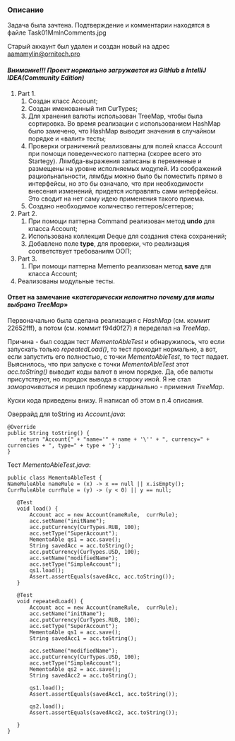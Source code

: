### Описание 

Задача была зачтена. Подтверждение и комментарии находятся в файле Task01MmlnComments.jpg

Старый аккаунт был удален и создан новый на адрес aamamylin@ornitech.pro

#### _Внимание!!! Проект нормально загружается из GitHub в IntelliJ IDEA(Community Edition)_

1. Part 1.
   1. Создан класс Account;
   2. Создан именованный тип CurTypes;
   3. Для хранения валюты использован TreeMap, чтобы была сортировка. 
      Во время реализации с использованием HashMap было замечено,
      что HashMap выводит значения в случайном порядке и «валит» тесты;
   4. Проверки ограничений реализованы для полей класса Account
      при помощи поведенческого паттерна (скорее всего это Startegy).
      Лямбда-выражения записаны в переменные и размещены на уровне исполняемых
      модулей. 
      Из соображений рациольнальности, лямбды можно было бы поместить прямо 
      в интерфейсы, но это бы означало, что при необходимости внесения изменений, 
      придется исправлять сами интерфейсы. Это сводит на нет саму идею 
      применения такого приема.
   5. Создано необходимое количество геттеров/сеттеров;
2. Part 2.
   1. При помощи паттерна Command реализован метод **undo** для класса Account;
   2. Использована коллекция Deque для создания стека сохранений; 
   3. Добавлено поле **type**, для проверки, что реализация соответствует 
      требованиям ООП;
3. Part 3.
   1. При помощи паттерна Memento реализован метод **save** для класса Account;
4. Реализованы модульные тесты.


#### Ответ на замечание «_категорически непонятно почему для мапы выбрана TreeMap_»

Первоначально была сделана реализация с _HashMap_ (см. коммит 22652fff), 
а потом (см. коммит f94d0f27) я переделал на _TreeMap_. 

Причина - был создан тест _MementoAbleTest_ и обнаружилось, что если запускать только _repeatedLoad()_, 
то тест проходит нормально, а вот, если запустить его полностью, с точки _MementoAbleTest_,
то тест падает.
Выяснилось, что при запуске с точки _MementoAbleTest_ этот _acc.toString()_ выводит коды валют в ином порядке. 
Да, обе валюты присутствуют, но порядок вывода в стороку иной.
Я не стал _заморачиваться_ и решил проблему кардинально - применил _TreeMap_. 

Куски кода приведены внизу. Я написал об этом в п.4 описания.

Оверрайд для toString из _Account.java_:

    @Override
    public String toString() {
        return "Account{" + "name='" + name + '\'' + ", currency=" + currencies + ", type=" + type + '}';
    }

Тест _MementoAbleTest.java_:

    public class MementoAbleTest {
    NameRuleAble nameRule = (x) -> x == null || x.isEmpty();
    CurrRuleAble currRule = (y) -> (y < 0) || y == null;
       
       @Test
       void load() {
           Account acc = new Account(nameRule,  currRule);
           acc.setName("initName");
           acc.putCurrency(CurTypes.RUB, 100);
           acc.setType("SuperAccount");
           MementoAble qs1 = acc.save();
           String savedAcc = acc.toString();
           acc.putCurrency(CurTypes.USD, 100);
           acc.setName("modifiedName");
           acc.setType("SimpleAccount");
           qs1.load();
           Assert.assertEquals(savedAcc, acc.toString());
       }
   
       @Test
       void repeatedLoad() {
           Account acc = new Account(nameRule,  currRule);
           acc.setName("initName");
           acc.putCurrency(CurTypes.RUB, 100);
           acc.setType("SuperAccount");
           MementoAble qs1 = acc.save();
           String savedAcc1 = acc.toString();
   
           acc.setName("modifiedName");
           acc.putCurrency(CurTypes.USD, 100);
           acc.setType("SimpleAccount");
           MementoAble qs2 = acc.save();
           String savedAcc2 = acc.toString();
   
           qs1.load();
           Assert.assertEquals(savedAcc1, acc.toString());
   
           qs2.load();
           Assert.assertEquals(savedAcc2, acc.toString());
   
       } 
    }







